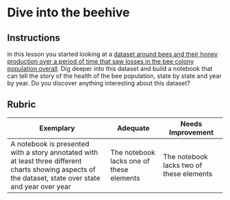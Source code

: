 # Dive into the beehive

## Instructions

In this lesson you started looking at a [dataset around bees and their honey production over a period of time that saw losses in the bee colony population overall](https://github.com/arewadataScience/ArewaDS-Machine-Learning/blob/main/3-Data-Visualization/08-visualization-relationships/README.md). Dig deeper into this dataset and build a notebook that can tell the story of the health of the bee population, state by state and year by year. Do you discover anything interesting about this dataset?

## Rubric

| Exemplary                                                                                                                                               | Adequate                                 | Needs Improvement                        |
| ------------------------------------------------------------------------------------------------------------------------------------------------------- | ---------------------------------------- | ---------------------------------------- |
| A notebook is presented with a story annotated with at least three different charts showing aspects of the dataset, state over state and year over year | The notebook lacks one of these elements | The notebook lacks two of these elements |